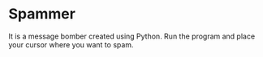 # Spammer
It is a message bomber created using Python.
Run the program and place your cursor where you want to spam.
